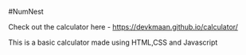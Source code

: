 #NumNest

Check out the calculator here - 
https://devkmaan.github.io/calculator/

This is a basic calculator made using HTML,CSS and Javascript
